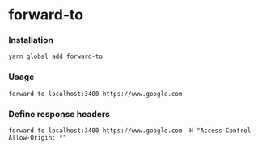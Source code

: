 # forward-to

### Installation

```
yarn global add forward-to
```

### Usage

```
forward-to localhost:3400 https://www.google.com
```

### Define response headers

```
forward-to localhost:3400 https://www.google.com -H "Access-Control-Allow-Origin: *"
```
